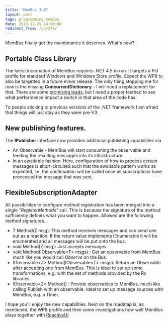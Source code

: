 ```yaml
---
title: "MemBus 3.0"
layout: post
tags: programming membus
date: 2013-12-25 14:00:00
redirect_from: /go/240/
---
```


MemBus finally got the maintenance it deserves.
What's new?

## Portable Class Library

The latest incarnation of MemBus requires .NET 4.5 to run. It targets a Pcl profile for standard Windows and Windows Store profile. Expect the WP8 to also be targetted in a future minor release. The only thing stopping me for now is the missing **ConcurrentDictionary** - I will need a replacement for that. There are some [promising leads][1], but I need a proper testbed to see what performance impact a switch in that area of the code has.

To people sticking to previous versions of the .NET framework I am afraid that things will just stay as they were pre-V3.

## New publishing features.

The **IPublisher** interface now provides additional publishing capabilities via

* An Observable - MemBus will start consuming the observable and feeding the resulting messages into its infrastructure.
* In an awaitable fashion. Here, configuration of how to process certain messages is short-circuited such that the awaitable pattern works as expected, i.e. the *continuation* will be called once all subscriptions have processed the message that was sent.

## FlexibleSubscriptionAdapter

All possibilities to configure method registration has been merged into a single *"RegisterMethods"* call. This is because the signature of the method sufficiently defines what you want to happen. Allowed are the following method signatures...

* T Method(Z msg): This method receives messages and can send one out as a reaction. If the return value implements IEnumerable it will be enumerated and all messages will be put onto the bus.
* void Method(Z msg): Just accepts messages.
* void Method(IObservable&lt;T&gt; msgs) : Get an observable from MemBus much like you would call *Observe* on the Bus.
* IObservable&lt;Z&gt; Method(IObservable&lt;T&gt; msgs): Return an Observable after accepting one from MemBus. This is ideal to set up some transformations, e.g. with the set of methods provided by the Rx libraries.
* IObservable&lt;Z&gt; Method() : Provide observables to MemBus, much like calling Publish with an observable. Ideal to set up message sources with MemBus, e.g. a Timer.

I hope you'll enjoy the new capabilities. Next on the roadmap is, as mentioned, the WP8 profile and then some investigations how well MemBus plays together with [ReactiveUI][2]

[1]: http://stackoverflow.com/questions/18367839/alternative-to-concurrentdictionary-for-portable-class-library
[2]: https://github.com/reactiveui/ReactiveUI